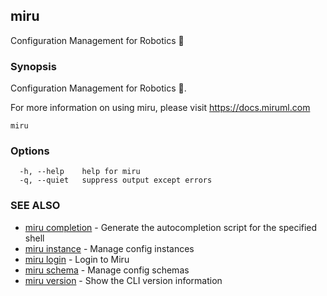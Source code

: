 ## miru

Configuration Management for Robotics 🤖

### Synopsis

Configuration Management for Robotics 🤖.
		
For more information on using miru, please visit https://docs.miruml.com

```
miru
```

### Options

```
  -h, --help    help for miru
  -q, --quiet   suppress output except errors
```

### SEE ALSO

* [miru completion](miru_completion.md)	 - Generate the autocompletion script for the specified shell
* [miru instance](miru_instance.md)	 - Manage config instances
* [miru login](miru_login.md)	 - Login to Miru
* [miru schema](miru_schema.md)	 - Manage config schemas
* [miru version](miru_version.md)	 - Show the CLI version information

